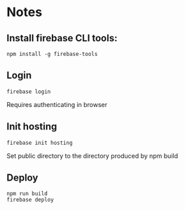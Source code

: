 # Notes 

## Install firebase CLI tools:
```
npm install -g firebase-tools
```

## Login
```
firebase login
```
Requires authenticating in browser

## Init hosting
```
firebase init hosting
```
Set public directory to the directory produced by npm build

## Deploy
```
npm run build
firebase deploy
```
